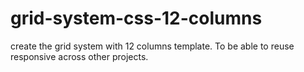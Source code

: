 # grid-system-css-12-columns

create the grid system with 12 columns template. To be able to reuse responsive across other projects.
